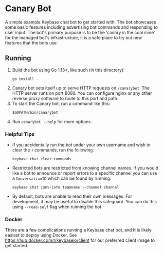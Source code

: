 # Canary Bot

A simple example Keybase chat bot to get started with. The bot showcases some
basic features including advertising bot commands and responding to user input.
The bot's primary purpose is to be the 'canary in the coal mine' for the
managed bot's infrastructure, it is a safe place to try out new features that
the bots use.

## Running

1. Build the bot using Go 1.13+, like such (in this directory):
   ```
   go install .
   ```
2. Canary bot sets itself up to serve HTTP requests on `/canarybot`. The HTTP server runs on port 8080. You can configure nginx or any other reverse proxy software to route to this port and path.
3. To start the Canary bot, run a command like this:
   ```
   $GOPATH/bin/canarybot
   ```
4. Run `canarybot --help` for more options.

### Helpful Tips

- If you accidentally run the bot under your own username and wish to clear the `!` commands, run the following:
  ```
  keybase chat clear-commands
  ```
- Restricted bots are restricted from knowing channel names. If you would like
  a bot to announce or report errors to a specific channel you can use a
  `ConversationID` which can be found by running:
  ```
  keybase chat conv-info teamname --channel channel
  ```
- By default, bots are unable to read their own messages. For development, it may be useful to disable this safeguard.
  You can do this using `--read-self` flag when running the bot.

### Docker

There are a few complications running a Keybase chat bot, and it is likely easiest to deploy using Docker. See https://hub.docker.com/r/keybaseio/client for our preferred client image to get started.
